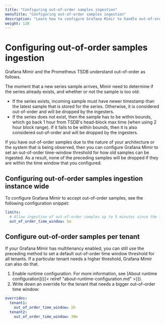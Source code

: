 ```yaml
---
title: "Configuring out-of-order samples ingestion"
menuTitle: "Configuring out-of-order samples ingestion"
description: "Learn how to configure Grafana Mimir to handle out-of-order samples ingestion."
weight: 120
---
```


# Configuring out-of-order samples ingestion

Grafana Mimir and the Prometheus TSDB understand out-of-order as follows.

The moment that a new series sample arrives, Mimir need to determine if the series already exists, and whether or not the sample is too old:

- If the series exists, incoming sample must have newer timestamp than the latest sample that is stored for the series.
  Otherwise, it is considered out-of-order and will be dropped by the ingesters.
- If the series does not exist, then the sample has to be within bounds, which go back 1 hour from TSDB's head-block max time (when using 2 hour block range). If it fails to be within bounds, then it is also considered out-of-order and will be dropped by the ingesters.

If you have out-of-order samples due to the nature of your architecture or the system that is being observed, then you can configure Grafana Mimir to set an out-of-order time-window threshold for how old samples can be ingested.
As a result, none of the preceding samples will be dropped if they are within the time window that
you configured.

## Configuring out-of-order samples ingestion instance wide

To configure Grafana Mimir to accept out-of-order samples, see the following configuration snippet:

```yaml
limits:
  # Allow ingestion of out-of-order samples up to 5 minutes since the latest received sample for the series.
  out_of_order_time_window: 5m
```

## Configure out-of-order samples per tenant

If your Grafana Mimir has multitenancy enabled, you can still use the preceding method to set a default out-of-order time window threshold for all tenants. If a particular tenant needs a higher threshold, Grafana Mimir can also do that.

1. Enable runtime configuration.
   For more information, see [About runtime configuration]({{< relref "about-runtime-configuration.md" >}}).
1. Write down an override for the tenant that needs a bigger out-of-order time window:

```yaml
overrides:
  tenant1:
    out_of_order_time_window: 2h
  tenant2:
    out_of_order_time_window: 30m
```
